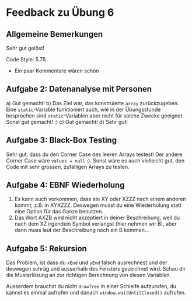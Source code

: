 Feedback zu Übung 6
===================

Allgemeine Bemerkungen
----------------------

Sehr gut gelöst!

Code Style: 5.75

- Ein paar Kommentare wären schön

Aufgabe 2: Datenanalyse mit Personen
------------------------------------

a) Gut gemacht!
b) Das Ziel war, das konstruierte `array` zurückzugeben. Eine `static`-Variable funktioniert auch, wie in der Übungsstunde besprochen sind `static`-Variablen aber nicht für solche Zwecke geeignet. Sonst gut gemacht! :)
c) Gut gemacht!
d) Sehr gut!

Aufgabe 3: Black-Box Testing
----------------------------

Sehr gut, dass du den Corner Case des leeren Arrays testest! Der andere Corner Case wäre `values = null` :). Sonst wäre es auch vielleicht gut, den Code mit sehr grossen, zufälligen Arrays zu testen.

Aufgabe 4: EBNF Wiederholung
----------------------------

1. Es kann auch vorkommen, dass ein XY oder XZZZ nach einem anderen kommt, z.B. in XYXZZZ. Deswegen musst du eine Wiederholung statt eine Option für das Ganze benutzen.
2. Das Wort AXZB wird nicht akzeptiert in deiner Beschreibung, weil du nach dem XZ irgendein Symbol verlangst (hier nehmen wir B), aber dann muss laut der Beschreibung noch ein B kommen...

Aufgabe 5: Rekursion
--------------------

Das Problem, ist dass du `xEnd` und `yEnd` falsch ausrechnest und der deswegen schräg und ausserhalb des Fensters gezeichnet wird. Schau dir die Musterlösung an zur richtigen Berechnung von diesen Variablen.

Ausserdem brauchst du nicht `drawTree` in einer Schleife aufzurufen, du kannst es einmal aufrufen und danach `window.waitUntilClosed()` aufrufen.